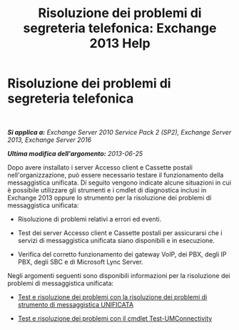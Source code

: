 ﻿---
title: 'Risoluzione dei problemi di segreteria telefonica: Exchange 2013 Help'
TOCTitle: Risoluzione dei problemi di segreteria telefonica
ms:assetid: eafb53fe-2fa9-437c-9369-aec324cc13ce
ms:mtpsurl: https://technet.microsoft.com/it-it/library/Dd351227(v=EXCHG.150)
ms:contentKeyID: 56269841
ms.date: 05/22/2018
mtps_version: v=EXCHG.150
ms.translationtype: MT
---

# Risoluzione dei problemi di segreteria telefonica

 

_**Si applica a:** Exchange Server 2010 Service Pack 2 (SP2), Exchange Server 2013, Exchange Server 2016_

_**Ultima modifica dell'argomento:** 2013-06-25_

Dopo avere installato i server Accesso client e Cassette postali nell'organizzazione, può essere necessario testare il funzionamento della messaggistica unificata. Di seguito vengono indicate alcune situazioni in cui è possibile utilizzare gli strumenti e i cmdlet di diagnostica inclusi in Exchange 2013 oppure lo strumento per la risoluzione dei problemi di messaggistica unificata:

  - Risoluzione di problemi relativi a errori ed eventi.

  - Test dei server Accesso client e Cassette postali per assicurarsi che i servizi di messaggistica unificata siano disponibili e in esecuzione.

  - Verifica del corretto funzionamento dei gateway VoIP, dei PBX, degli IP PBX, degli SBC e di Microsoft Lync Server.

Negli argomenti seguenti sono disponibili informazioni per la risoluzione dei problemi di messaggistica unificata:

  - [Test e risoluzione dei problemi con la risoluzione dei problemi di strumento di messaggistica UNIFICATA](testing-and-troubleshooting-with-the-um-troubleshooting-tool-exchange-2013-help.md)

  - [Test e risoluzione dei problemi con il cmdlet Test-UMConnectivity](testing-and-troubleshooting-with-the-test-umconnectivity-cmdlet-exchange-2013-help.md)

